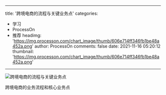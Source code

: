 
---
title: '跨境电商的流程与关键业务点'
categories: 
 - 学习
 - ProcessOn
 - 推荐
headimg: 'https://img.processon.com/chart_image/thumb/606e714ff346fb1be48a452a.png'
author: ProcessOn
comments: false
date: 2021-11-16 05:20:12
thumbnail: 'https://img.processon.com/chart_image/thumb/606e714ff346fb1be48a452a.png'
---

<div>   
<img class="thumb" alt="跨境电商的流程与关键业务点" src="https://img.processon.com/chart_image/thumb/606e714ff346fb1be48a452a.png" referrerpolicy="no-referrer">
<p>跨境电商的业务流程和核心业务点</p>  
</div>
            